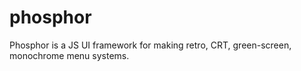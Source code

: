 phosphor
========

Phosphor is a JS UI framework for making retro, CRT, green-screen, monochrome menu systems.